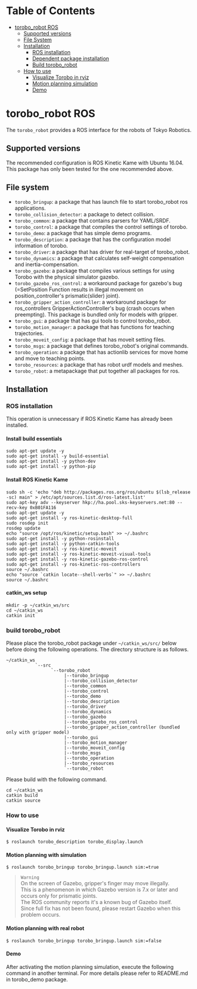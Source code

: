 
# Table of Contents
- [torobo_robot ROS](#toroborobot-ros)
  - [Supported versions](#supported-versions)
  - [File System](#file-system)
  - [Installation](#installation)
      - [ROS installation](#ros-installation)
      - [Dependent package installation](#dependent-package-installation)
      - [Build torobo_robot](#build-torobo_robot)
  - [How to use](#how-to-use)
      - [Visualize Torobo in rviz](#visualize-torobo-in-rviz)
      - [Motion planning simulation](#motion-planning-simulation)
      - [Demo](#demo)


# torobo_robot ROS

The `torobo_robot` provides a ROS interface for the robots of Tokyo Robotics.

## Supported versions
The recommended configuration is ROS Kinetic Kame with Ubuntu 16.04.
This package has only been tested for the one recommended above. 

## File system
- `torobo_bringup`: a package that has launch file to start torobo_robot ros applications.
- `torobo_collision_detector`: a package to detect collision.
- `torobo_common`: a package that contains parsers for YAML/SRDF.
- `torobo_control`: a package that compiles the control settings of torobo.
- `torobo_demo`: a package that has simple demo programs.
- `torobo_description`: a package that has the configuration model information of torobo.
- `torobo_driver`: a package that has driver for real-target of torobo_robot.
- `torobo_dynamics`: a package that calculates self-weight compensation and inertia-compensation.
- `torobo_gazebo`: a package that compiles various settings for using Torobo with the physical simulator gazebo.
- `torobo_gazebo_ros_control`: a workaround package for gazebo's bug (=SetPosition Function results in illegal movement on position_controller's prismatic(slider) joint).
- `torobo_gripper_action_controller`: a workaround package for ros_controllers GripperActionController's bug (crash occurs when preempting). This package is bundled only for models with gripper.
- `torobo_gui`: a package that has gui tools to control torobo_robot.
- `torobo_motion_manager`: a package that has functions for teaching trajectories.
- `torobo_moveit_config`: a package that has moveit setting files.
- `torobo_msgs`: a package that defines torobo_robot's original commands.
- `torobo_operation`: a package that has actionlib services for move home and move to teaching points.
- `torobo_resources`: a package that has robot urdf models and meshes.
- `torobo_robot`: a metapackage that put together all packages for ros.


## Installation

### ROS installation
This operation is unnecessary if ROS Kinetic Kame has already been installed.

#### Install build essentials
```
sudo apt-get update -y
sudo apt-get install -y build-essential
sudo apt-get install -y python-dev
sudo apt-get install -y python-pip
```

#### Install ROS Kinetic Kame
```
sudo sh -c 'echo "deb http://packages.ros.org/ros/ubuntu $(lsb_release -sc) main" > /etc/apt/sources.list.d/ros-latest.list'
sudo apt-key adv --keyserver hkp://ha.pool.sks-keyservers.net:80 --recv-key 0xB01FA116
sudo apt-get update -y
sudo apt-get install -y ros-kinetic-desktop-full
sudo rosdep init
rosdep update
echo "source /opt/ros/kinetic/setup.bash" >> ~/.bashrc
sudo apt-get install -y python-rosinstall
sudo apt-get install -y python-catkin-tools
sudo apt-get install -y ros-kinetic-moveit
sudo apt-get install -y ros-kinetic-moveit-visual-tools
sudo apt-get install -y ros-kinetic-gazebo-ros-control
sudo apt-get install -y ros-kinetic-ros-controllers
source ~/.bashrc
echo "source `catkin locate--shell-verbs`" >> ~/.bashrc
source ~/.bashrc
```

#### catkin_ws setup
```
mkdir -p ~/catkin_ws/src
cd ~/catkin_ws
catkin init
```

### build torobo_robot
Please place the torobo_robot package under `~/catkin_ws/src/` below before doing the following operations.
The directory structure is as follows.
```
~/catkin_ws
           `--src
                 `--torobo_robot
                      |--torobo_bringup
                      |--torobo_collision_detector
                      |--torobo_common
                      |--torobo_control
                      |--torobo_demo
                      |--torobo_description
                      |--torobo_driver
                      |--torobo_dynamics
                      |--torobo_gazebo
                      |--torobo_gazebo_ros_control
                      |--torobo_gripper_action_controller (bundled only with gripper model)
                      |--torobo_gui
                      |--torobo_motion_manager
                      |--torobo_moveit_config
                      |--torobo_msgs
                      |--torobo_operation
                      |--torobo_resources
                      `--torobo_robot
```

Please build with the following command.
```
cd ~/catkin_ws
catkin build
catkin source
```

### How to use
#### Visualize Torobo in rviz
```
$ roslaunch torobo_description torobo_display.launch
```

#### Motion planning with simulation
```
$ roslaunch torobo_bringup torobo_bringup.launch sim:=true
```
> `Warning`  
> On the screen of Gazebo, gripper's finger may move illegally.  
> This is a phenomenon in which Gazebo version is 7.x or later and occurs only for prismatic joints.  
> The ROS community reports it's a known bug of Gazebo itself.  
> Since full fix has not been found, please restart Gazebo when this problem occurs.  

#### Motion planning with real robot
```
$ roslaunch torobo_bringup torobo_bringup.launch sim:=false
```

#### Demo
After activating the motion planning simulation, execute the following command in another terminal.
For more details please refer to README.md in torobo_demo package.

